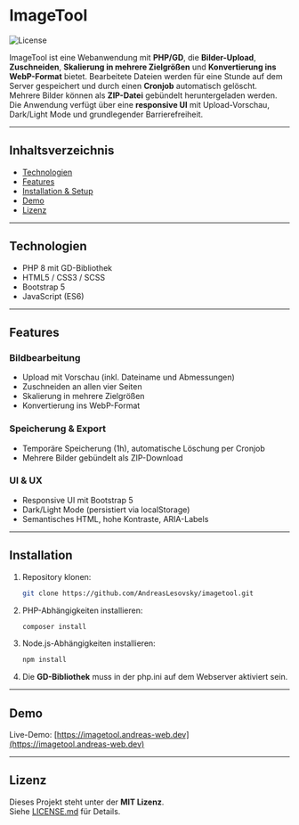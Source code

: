 # ImageTool
![License](https://img.shields.io/badge/license-MIT-green)

ImageTool ist eine Webanwendung mit **PHP/GD**, die **Bilder-Upload**, **Zuschneiden**, **Skalierung in mehrere Zielgrößen** und **Konvertierung ins WebP-Format** bietet. Bearbeitete Dateien werden für eine Stunde auf dem Server gespeichert und durch einen **Cronjob** automatisch gelöscht. Mehrere Bilder können als **ZIP-Datei** gebündelt heruntergeladen werden. Die Anwendung verfügt über eine **responsive UI** mit Upload-Vorschau, Dark/Light Mode und grundlegender Barrierefreiheit.

---

## Inhaltsverzeichnis

* [Technologien](#technologien)
* [Features](#features)
* [Installation & Setup](#installation--setup)
* [Demo](#demo)
* [Lizenz](#lizenz)

---

## Technologien

* PHP 8 mit GD-Bibliothek  
* HTML5 / CSS3 / SCSS  
* Bootstrap 5  
* JavaScript (ES6)  

---

## Features

### Bildbearbeitung

* Upload mit Vorschau (inkl. Dateiname und Abmessungen)  
* Zuschneiden an allen vier Seiten  
* Skalierung in mehrere Zielgrößen  
* Konvertierung ins WebP-Format  

### Speicherung & Export

* Temporäre Speicherung (1h), automatische Löschung per Cronjob  
* Mehrere Bilder gebündelt als ZIP-Download  

### UI & UX

* Responsive UI mit Bootstrap 5  
* Dark/Light Mode (persistiert via localStorage)  
* Semantisches HTML, hohe Kontraste, ARIA-Labels  

---

## Installation

1. Repository klonen:
   ```bash
   git clone https://github.com/AndreasLesovsky/imagetool.git
   ```

2. PHP-Abhängigkeiten installieren:
   ```bash
   composer install
   ```

3. Node.js-Abhängigkeiten installieren:
   ```bash
   npm install
   ```

4. Die **GD-Bibliothek** muss in der php.ini auf dem Webserver aktiviert sein.

---

## Demo

Live-Demo: [https://imagetool.andreas-web.dev](https://imagetool.andreas-web.dev)

---

## Lizenz

Dieses Projekt steht unter der **MIT Lizenz**.  
Siehe [LICENSE.md](LICENSE.md) für Details.